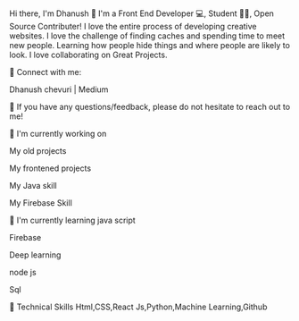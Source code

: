 

Hi there, I'm Dhanush 👋
I'm a Front End Developer 💻, Student 🧑‍💻, Open Source Contributer!
I love the entire process of developing creative websites. I love the challenge of finding caches and spending time to meet new people. Learning how people hide things and where people are likely to look. I love collaborating on Great Projects.

🤝 Connect with me:


Dhanush chevuri | Medium

💬 If you have any questions/feedback, please do not hesitate to reach out to me!

🔭 I'm currently working on

My old projects

My frontened projects

My Java skill

My Firebase Skill

🌱 I'm currently learning
java script

Firebase

Deep learning

node js

Sql

💼 Technical Skills
     Html,CSS,React Js,Python,Machine Learning,Github
